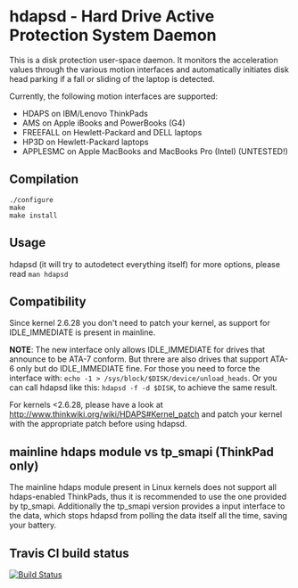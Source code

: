 hdapsd - Hard Drive Active Protection System Daemon
===================================================

This is a disk protection user-space daemon. It monitors the acceleration
values through the various motion interfaces and automatically initiates
disk head parking if a fall or sliding of the laptop is detected.

Currently, the following motion interfaces are supported:
 * HDAPS on IBM/Lenovo ThinkPads
 * AMS on Apple iBooks and PowerBooks (G4)
 * FREEFALL on Hewlett-Packard and DELL laptops
 * HP3D on Hewlett-Packard laptops
 * APPLESMC on Apple MacBooks and MacBooks Pro (Intel) (UNTESTED!)

Compilation
-----------

    ./configure
    make
    make install

Usage
-----
hdapsd (it will try to autodetect everything itself)
for more options, please read `man hdapsd`

Compatibility
-------------
Since kernel 2.6.28 you don't need to patch your kernel, as support for
IDLE_IMMEDIATE is present in mainline.

**NOTE**: The new interface only allows IDLE_IMMEDIATE for drives that
announce to be ATA-7 conform. But threre are also drives that support ATA-6
only but do IDLE_IMMEDIATE fine. For those you need to force the interface
with: `echo -1 > /sys/block/$DISK/device/unload_heads`.
Or you can call hdapsd like this: `hdapsd -f -d $DISK`, to achieve the same
result.

For kernels <2.6.28, please have a look at
http://www.thinkwiki.org/wiki/HDAPS#Kernel_patch
and patch your kernel with the appropriate patch before using hdapsd.

mainline hdaps module vs tp_smapi (ThinkPad only)
-------------------------------------------------
The mainline hdaps module present in Linux kernels does not support all
hdaps-enabled ThinkPads, thus it is recommended to use the one provided
by tp_smapi.
Additionally the tp_smapi version provides a input interface to the data,
which stops hdapsd from polling the data itself all the time, saving your
battery.

Travis CI build status
----------------------
[![Build Status](https://travis-ci.org/evgeni/hdapsd.png?branch=master)](https://travis-ci.org/evgeni/hdapsd)
